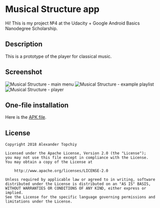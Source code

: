 # Musical Structure app

Hi! This is my project №4 at the Udacity + Google Android Basics Nanodegree Scholarship.

## Description

This is a prototype of the player for classical music.

## Screenshot

![Musical Structure - main menu](https://image.ibb.co/hagGPx/Musical_Structure_screen_1.png)
![Musical Structure - example playlist](https://image.ibb.co/haSZBc/Musical_Structure_screen_2.png)
![Musical Structure - player](https://image.ibb.co/jxfnWc/Musical_Structure_screen_3.png)

## One-file installation

Here is the [APK file](https://www.dropbox.com/s/q2awztblzxo4t5o/MusicalStructure.apk?dl=0).

## License
```
Copyright 2018 Alexander Topchiy

Licensed under the Apache License, Version 2.0 (the "License");
you may not use this file except in compliance with the License.
You may obtain a copy of the License at

    http://www.apache.org/licenses/LICENSE-2.0

Unless required by applicable law or agreed to in writing, software
distributed under the License is distributed on an "AS IS" BASIS,
WITHOUT WARRANTIES OR CONDITIONS OF ANY KIND, either express or implied.
See the License for the specific language governing permissions and
limitations under the License.
